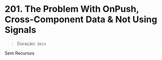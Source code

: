 # 201. The Problem With OnPush, Cross-Component Data & Not Using Signals

> Duração: `3min`

Sem Recursos
